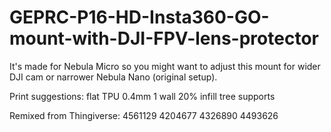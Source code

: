 # GEPRC-P16-HD-Insta360-GO-mount-with-DJI-FPV-lens-protector

It's made for Nebula Micro so you might want to adjust this mount for wider DJI cam or narrower Nebula Nano (original setup).

Print suggestions:
flat
TPU
0.4mm
1 wall
20% infill
tree supports

Remixed from Thingiverse:
4561129
4204677
4326890
4493626
